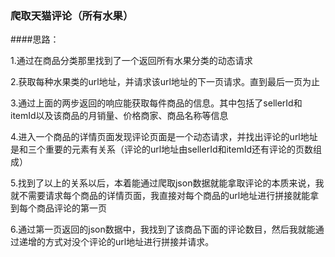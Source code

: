 ### 爬取天猫评论（所有水果）

####思路：

1.通过在商品分类那里找到了一个返回所有水果分类的动态请求

2.获取每种水果类的url地址，并请求该url地址的下一页请求。直到最后一页为止

3.通过上面的两步返回的响应能获取每件商品的信息。其中包括了sellerId和itemId以及该商品的月销量、价格商家、商品名称等信息

4.进入一个商品的详情页面发现评论页面是一个动态请求，并找出评论的url地址是和三个重要的元素有关系（评论的url地址由sellerId和itemId还有评论的页数组成）

5.找到了以上的关系以后，本着能通过爬取json数据就能拿取评论的本质来说，我就不需要请求每个商品的详情页面，我直接对每个商品的url地址进行拼接就能拿到每个商品评论的第一页

6.通过第一页返回的json数据中，我找到了该商品下面的评论数目，然后我就能通过递增的方式对没个评论的url地址进行拼接并请求。

